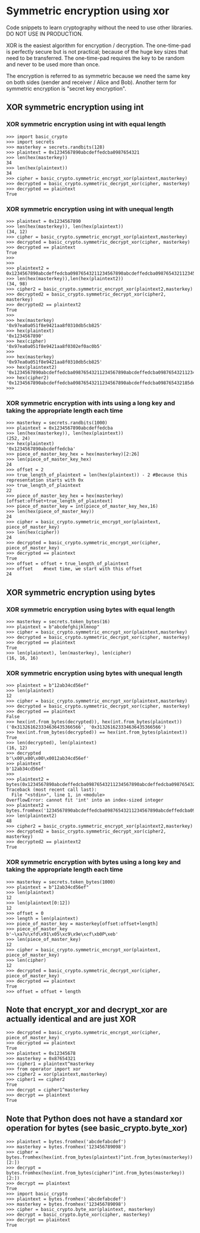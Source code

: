 # Symmetric encryption using xor
Code snippets to learn cryptography without the need to use other libraries. DO NOT USE IN PRODUCTION.

XOR is the easiest algorithm for encryption / decryption. 
The one-time-pad is perfectly secure but is not practical; because of the huge key sizes that need to be transferred.
The one-time-pad requires the key to be random and never to be used more than once.

The encryption is referred to as symmetric because we need the same key on both sides (sender and receiver / Alice and Bob). Another term for symmetric encryption is "secret key encryption".

## XOR symmetric encryption using int
### XOR symmetric encryption using int with equal length
```
>>> import basic_crypto
>>> import secrets
>>> masterkey = secrets.randbits(128)
>>> plaintext = 0x1234567890abcdeffedcba0987654321
>>> len(hex(masterkey))
34
>>> len(hex(plaintext))
34
>>> cipher = basic_crypto.symmetric_encrypt_xor(plaintext,masterkey)
>>> decrypted = basic_crypto.symmetric_decrypt_xor(cipher, masterkey)
>>> decrypted == plaintext
True
```

### XOR symmetric encryption using int with unequal length
```
>>> plaintext = 0x1234567890
>>> len(hex(masterkey)), len(hex(plaintext))
(34, 12)
>>> cipher = basic_crypto.symmetric_encrypt_xor(plaintext,masterkey)
>>> decrypted = basic_crypto.symmetric_decrypt_xor(cipher, masterkey)
>>> decrypted == plaintext
True
>>> 
>>> 
>>> plaintext2 = 0x1234567890abcdeffedcba09876543211234567890abcdeffedcba09876543211234567890abcdeffedcba0987654321
>>> len(hex(masterkey)),len(hex(plaintext2))
(34, 98)
>>> cipher2 = basic_crypto.symmetric_encrypt_xor(plaintext2,masterkey)
>>> decrypted2 = basic_crypto.symmetric_decrypt_xor(cipher2, masterkey)
>>> decrypted2 == plaintext2
True
>>>
>>> hex(masterkey)
'0x97ea0a051f8e9421aa8f0310db5cb825'
>>> hex(plaintext)
'0x1234567890'
>>> hex(cipher)
'0x97ea0a051f8e9421aa8f0302ef0ac0b5'
>>> 
>>> hex(masterkey)
'0x97ea0a051f8e9421aa8f0310db5cb825'
>>> hex(plaintext2)
'0x1234567890abcdeffedcba09876543211234567890abcdeffedcba09876543211234567890abcdeffedcba0987654321'
>>> hex(cipher2)
'0x1234567890abcdeffedcba09876543211234567890abcdeffedcba098765432185de5c7d8f2559ce5453b9195c39fb04'
>>> 
```
### XOR symmetric encryption with ints using a long key and taking the appropriate length each time
```
>>> masterkey = secrets.randbits(1000)
>>> plaintext = 0x1234567890abcdeffedcba
>>> len(hex(masterkey)), len(hex(plaintext))
(252, 24)
>>> hex(plaintext)
'0x1234567890abcdeffedcba'
>>> piece_of_master_key_hex = hex(masterkey)[2:26]
>>> len(piece_of_master_key_hex)
24
>>> offset = 2
>>> true_length_of_plaintext = len(hex(plaintext)) - 2 #Because this representation starts with 0x
>>> true_length_of_plaintext
22
>>> piece_of_master_key_hex = hex(masterkey)[offset:offset+true_length_of_plaintext]
>>> piece_of_master_key = int(piece_of_master_key_hex,16)
>>> len(hex(piece_of_master_key))
24
>>> cipher = basic_crypto.symmetric_encrypt_xor(plaintext, piece_of_master_key)
>>> len(hex(cipher))
24
>>> decrypted = basic_crypto.symmetric_encrypt_xor(cipher, piece_of_master_key)
>>> decrypted == plaintext
True
>>> offset = offset + true_length_of_plaintext
>>> offset    #next time, we start with this offset
24
```
## XOR symmetric encryption using bytes
### XOR symmetric encryption using bytes with equal length
```
>>> masterkey = secrets.token_bytes(16)
>>> plaintext = b"abcdefghijklmnop"
>>> cipher = basic_crypto.symmetric_encrypt_xor(plaintext,masterkey)
>>> decrypted = basic_crypto.symmetric_decrypt_xor(cipher, masterkey)
>>> decrypted == plaintext
True
>>> len(plaintext), len(masterkey), len(cipher)
(16, 16, 16)
```
### XOR symmetric encryption using bytes with unequal length
```
>>> plaintext = b"12ab34cd56ef"
>>> len(plaintext)
12
>>> cipher = basic_crypto.symmetric_encrypt_xor(plaintext,masterkey)
>>> decrypted = basic_crypto.symmetric_decrypt_xor(cipher, masterkey)
>>> decrypted == plaintext
False
>>> hex(int.from_bytes(decrypted)), hex(int.from_bytes(plaintext))
('0x313261623334636435366566', '0x313261623334636435366566')
>>> hex(int.from_bytes(decrypted)) == hex(int.from_bytes(plaintext))
True
>>> len(decrypted), len(plaintext)
(16, 12)
>>> decrypted
b'\x00\x00\x00\x0012ab34cd56ef'
>>> plaintext
b'12ab34cd56ef'
>>>
>>> plaintext2 = bytes(0x1234567890abcdeffedcba09876543211234567890abcdeffedcba09876543211234567890abcdeffedcba0987654321)
Traceback (most recent call last):
  File "<stdin>", line 1, in <module>
OverflowError: cannot fit 'int' into an index-sized integer
>>> plaintext2 = bytes.fromhex('1234567890abcdeffedcba09876543211234567890abcdeffedcba09876543211234567890abcdeffedcba0987654321')
>>> len(plaintext2)
48
>>> cipher2 = basic_crypto.symmetric_encrypt_xor(plaintext2,masterkey)
>>> decrypted2 = basic_crypto.symmetric_decrypt_xor(cipher2, masterkey)
>>> decrypted2 == plaintext2
True
```
### XOR symmetric encryption with bytes using a long key and taking the appropriate length each time
```
>>> masterkey = secrets.token_bytes(1000)
>>> plaintext = b"12ab34cd56ef"
>>> len(plaintext)
12
>>> len(plaintext[0:12])
12
>>> offset = 0
>>> length = len(plaintext)
>>> piece_of_master_key = masterkey[offset:offset+length]
>>> piece_of_master_key
b'~\xa7u\xfd\x91\x05\xc9\x9e\xcf\xb0P\xeb'
>>> len(piece_of_master_key)
12
>>> cipher = basic_crypto.symmetric_encrypt_xor(plaintext, piece_of_master_key)
>>> len(cipher)
12
>>> decrypted = basic_crypto.symmetric_decrypt_xor(cipher, piece_of_master_key)
>>> decrypted == plaintext
True
>>> offset = offset + length
```
## Note that encrypt_xor and decrypt_xor are actually identical and are just XOR
```
>>> decrypted = basic_crypto.symmetric_encrypt_xor(cipher, piece_of_master_key)
>>> decrypted == plaintext
True
>>> plaintext = 0x12345678
>>> masterkey = 0x87654321
>>> cipher1 = plaintext^masterkey
>>> from operator import xor
>>> cipher2 = xor(plaintext,masterkey)
>>> cipher1 == cipher2
True
>>> decrypt = cipher1^masterkey
>>> decrypt == plaintext
True
```
## Note that Python does not have a standard xor operation for bytes (see basic_crypto.byte_xor)
```
>>> plaintext = bytes.fromhex('abcdefabcdef')
>>> masterkey = bytes.fromhex('123456789098')
>>> cipher = bytes.fromhex(hex(int.from_bytes(plaintext)^int.from_bytes(masterkey))[2:])
>>> decrypt = bytes.fromhex(hex(int.from_bytes(cipher)^int.from_bytes(masterkey))[2:])
>>> decrypt == plaintext
True
>>> import basic_crypto
>>> plaintext = bytes.fromhex('abcdefabcdef')
>>> masterkey = bytes.fromhex('123456789098')
>>> cipher = basic_crypto.byte_xor(plaintext, masterkey)
>>> decrypt = basic_crypto.byte_xor(cipher, masterkey)
>>> decrypt == plaintext
True

```
